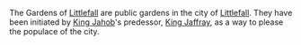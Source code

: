 The Gardens of [Littlefall]() are public gardens in the city of [Littlefall]().
They have been initiated by [King Jahob]()'s predessor, [King Jaffray](), as a way to please the populace of the city.
